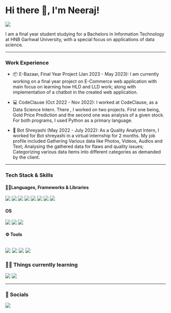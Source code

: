 # Hi there 👋, I'm Neeraj!

<img src="https://img.shields.io/badge/Maintained%3F-yes-green.svg"/>

I am a final year student studying for a Bachelors in Information Technology at HNB Garhwal University, with a special focus on applications of data science.

---
### Work Experience
- 📦 E-Bazaar, Final Year Project (Jan 2023 - May 2023): I am currently working on a final year project on E-Commerce web application with main focus on learning how HLD and LLD work; along with implementation of a chatbot in the created web application.

- 💻 CodeClause (Oct 2022 - Nov 2022): I worked at CodeClause, as a Data Science Intern. There , I worked on two projects. First one being, Gold Price Prediction and the second one was analysis of a given stock. For both programs, I used Python as a primary language.

- 📸 Bot Shreyashi (May 2022 - July 2022): As a Quality Analyst Intern, I worked for Bot shreyashi in a virtual internship for 2 months. My job profile included Gathering Various data like Photos, Videos, Audios and Text; Analysing the gathered data for flaws and quality issues; Categorizing various data items into different categories as demanded by the client.  


---
### Tech Stack & Skills

#### 👩‍💻Languages, Frameworks & Libraries
<img src="https://img.shields.io/badge/Python-FFD43B?style=for-the-badge&logo=python&logoColor=blue"> <img src="https://img.shields.io/badge/JavaScript-323330?style=for-the-badge&logo=javascript&logoColor=F7DF1E"> <img src="https://img.shields.io/badge/TensorFlow-FF6F00?style=for-the-badge&logo=tensorflow&logoColor=white" /> <img src="https://img.shields.io/badge/GIT-E44C30?style=for-the-badge&logo=git&logoColor=white" /> <img src="https://img.shields.io/badge/Django-092E20?style=for-the-badge&logo=django&logoColor=white" /> <img src="https://img.shields.io/badge/React-20232A?style=for-the-badge&logo=react&logoColor=61DAFB" /> <img src="https://img.shields.io/badge/MySQL-00000F?style=for-the-badge&logo=mysql&logoColor=white"/> <img src="https://img.shields.io/badge/openCV-blue?style=for-the-badge&logo=opencv&logoColor=white"/>

#### OS
<img src="https://img.shields.io/badge/Linux-E95420?style=for-the-badge&logo=linux&logoColor=white" /> <img src="https://img.shields.io/badge/Windows-0078D6?style=for-the-badge&logo=windows&logoColor=white" /> <img src="https://img.shields.io/badge/MacOS-black?style=for-the-badge&logo=macos&logoColor=white" />

#### ⚙️ Tools
<img src="https://img.shields.io/badge/Visual_Studio_Code-0078D4?style=for-the-badge&logo=visual%20studio%20code&logoColor=white"/> <img src="https://img.shields.io/badge/Microsoft_Excel-217346?style=for-the-badge&logo=microsoft-excel&logoColor=white" /> <img src="https://img.shields.io/badge/PowerBI-ffa500?style=for-the-badge&logo=microsoft-excel&logoColor=white"/> <img src="https://img.shields.io/badge/Notion-000000?style=for-the-badge&logo=notion&logoColor=white" />
---
### 👨‍💻 Things currently learning
<img src="https://img.shields.io/badge/Natural%20Language%20Processing-ADD8E6?style=for-the-badge&logo=nlp&logoColor=white"/> <img src="https://img.shields.io/badge/Deep%20Learning-black?style=for-the-badge&logo=nlp&logoColor=white"/>

 
---
### 👨 Socials

[<img src="https://img.shields.io/badge/LinkedIn-0077B5?style=for-the-badge&logo=linkedin&logoColor=white"/>](https://www.linkedin.com/in/khanduriji/) 
